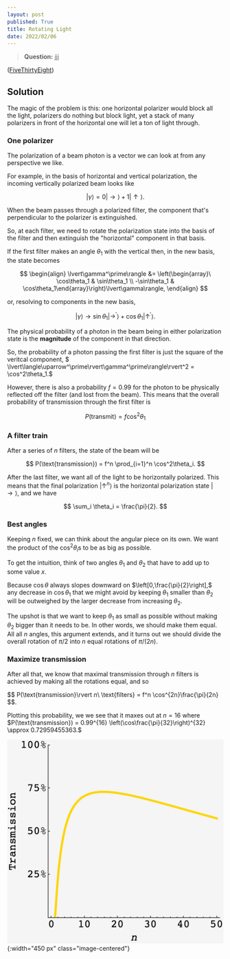 ```yaml
---
layout: post
published: True
title: Rotating Light
date: 2022/02/06
---
```


>**Question:** jjj

<!--more-->

([FiveThirtyEight](URL))

## Solution

The magic of the problem is this: one horizontal polarizer would block all the light, polarizers do nothing but block light, yet a stack of many polarizers in front of the horizontal one will let a ton of light through.

### One polarizer

The polarization of a beam photon is a vector we can look at from any perspective we like. 

For example, in the basis of horizontal and vertical polarization, the incoming vertically polarized beam looks like

$$ \lvert\gamma\rangle = 0\lvert\rightarrow\rangle + 1\lvert\uparrow\rangle. $$ 

When the beam passes through a polarized filter, the component that's perpendicular to the polarizer is extinguished.  

So, at each filter, we need to rotate the polarization state into the basis of the filter and then extinguish the "horizontal" component in that basis. 

If the first filter makes an angle $\theta_1$ with the vertical then, in the new basis, the state becomes

$$
\begin{align}
\lvert\gamma^\prime\rangle &= \left(\begin{array}\ \cos\theta_1 & \sin\theta_1 \\ -\sin\theta_1 & \cos\theta_1\end{array}\right)\lvert\gamma\rangle,
\end{align}
$$

or, resolving to components in the new basis, 

$$ \lvert\gamma\rangle \longrightarrow \sin\theta_1\lvert\rightarrow^\prime\rangle + \cos\theta_1\lvert\uparrow^\prime\rangle. $$

The physical probability of a photon in the beam being in either polarization state is the **magnitude** of the component in that direction. 

So, the probability of a photon passing the first filter is just the square of the veritcal component, $ \lvert\langle\uparrow^\prime\rvert\gamma^\prime\rangle\rvert^2 = \cos^2\theta_1.$

However, there is also a probability $f = 0.99$ for the photon to be physically reflected off the filter (and lost from the beam). This means that the overall probability of transmission through the first filter is 

$$ P(\text{transmit}) = f\cos^2\theta_1 $$

### A filter train

After a series of $n$ filters, the state of the beam will be

$$ P(\text{transmission}) = f^n \prod_{i=1}^n \cos^2\theta_i. $$

After the last filter, we want all of the light to be horizontally polarized. This means that the final polarization $\lvert\uparrow^n\rangle$ is the horizontal polarization state $\lvert\rightarrow\rangle,$ and we have

$$ \sum_i \theta_i = \frac{\pi}{2}. $$

### Best angles

Keeping $n$ fixed, we can think about the angular piece on its own. We want the product of the $\cos^2\theta_i$s to be as big as possible.

To get the intuition, think of two angles $\theta_1$ and $\theta_2$ that have to add up to some value $x.$ 

Because $\cos\theta$ always slopes downward on $\left[0,\frac{\pi}{2}\right],$ any decrease in $\cos\theta_1$ that we might avoid by keeping $\theta_1$ smaller than $\theta_2$ will be outweighed by the larger decrease from increasing $\theta_2.$ 

The upshot is that we want to keep $\theta_1$ as small as possible without making $\theta_2$ bigger than it needs to be. In other words, we should make them equal. All all $n$ angles, this argument extends, and it turns out we should divide the overall rotation of $\pi/2$ into $n$ equal rotations of $\pi/(2n).$

### Maximize transmission

After all that, we know that maximal transmission through $n$ filters is achieved by making all the rotations equal, and so

$$ P(\text{transmission}\rvert $n$\ \text{filters} = f^n \cos^{2n}\frac{\pi}{2n} $$.

Plotting this probability, we we see that it maxes out at $n=16$ where $P(\text{transmission}) = 0.99^{16} \left(\cos\frac{\pi}{32}\right)^{32} \approx 0.72959455363.$

![](/img/2022-02-06-rotating-light.JPG){:width="450 px" class="image-centered"}





<br>
